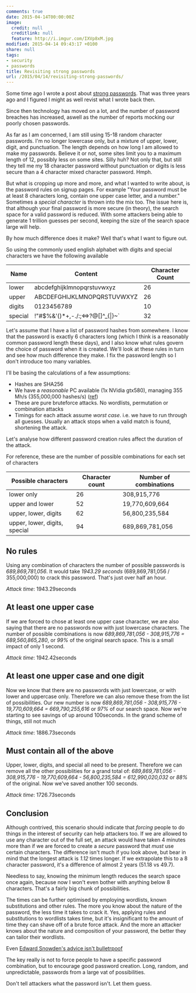```yaml
---
comments: true
date: 2015-04-14T00:00:00Z
image:
  credit: null
  creditlink: null
  feature: http://i.imgur.com/IXVp8xM.jpg
modified: 2015-04-14 09:43:17 +0100
share: null
tags:
- security
- passwords
title: Revisiting strong passwords
url: /2015/04/14/revisiting-strong-passwords/
---
```


Some time ago I wrote a post about [strong passwords](http://unlogic.co.uk/2012/06/06/strong-passwords/).
That was three years ago and I figured I might as well revist what I wrote back then.

Since then technology has moved on a lot, and the number of password breaches has increased,
aswell as the number of reports mocking our poorly chosen passwords. 

As far as I am concerned, I am still using 15-18 random character passwords. I'm no longer
lowercase only, but a mixture of upper, lower, digit, and punctuation. The length depends
on how long I am allowed to make my passwords. Believe it or not, some sites limit you to
a maximum length of 12, possibly less on some sites. Silly huh? Not only that, but still they
tell me my 18 character password without punctuation or digits is less secure than a
4 character mixed character password. Hmph.

But what is cropping up more and more, and what I wanted to write about, is the password
rules on signup pages. For example "Your password must be at least 8
characters long, contain one upper case letter, and a number." Sometimes a *special
character* is thrown into the mix too. The issue here is, that although your final 
password is more secure (in theory), the search space for a valid password is reduced.
With some attackers being able to generate 1 trillion guesses per second, keeping the 
size of the search space large will help.

By how much difference does it make? Well that's what I want to figure out. 

So using the commonly used english alphabet with digits and
special characters we have the following available

Name | Content | Character Count
-----|---------|-----------------
lower | abcdefghijklmnopqrstuvwxyz | 26
upper | ABCDEFGHIJKLMNOPQRSTUVWXYZ | 26
digits | 0123456789 | 10
special | !"#$%&'()*+,-./:;<=>?@[\]^_{\|}~` | 32

Let's assume that I have a list of password hashes from somewhere. I know
that the password is exactly 6 characters long (which I think is 
a reasonably common password length these days), and I also know what rules
govern the choice of password when it is created. We'll look at these rules in
turn and see how much difference they make. I fix the password length so I don't
introduce too many variables.

I'll be basing the calculations of a few assumptions:

* Hashes are SHA256
* We have a *reasonable* PC available (1x NVidia gtx580), managing 355 Mh/s (355,000,000 hashes/s) ([ref](https://hashcat.net/oclhashcat/#performance))
* These are pure bruteforce attacks. No wordlists, permutation or combination attacks
* Timings for each attack assume *worst case*. i.e. we have to run through all guesses.
  Usually an attack stops when a valid match is found, shortening the attack.

Let's analyse how different password creation rules affect the duration of the attack.

For reference, these are the number of possible combinations for each set of
characters

Possible characters | Character count | Number of combinations
--------------------|-----------------|-----------------------
lower only | 26 | 308,915,776
upper and lower | 52 | 19,770,609,664
upper, lower, digits | 62 | 56,800,235,584
upper, lower, digits, special | 94 | 689,869,781,056

## No rules ##

Using any combination of characters the number of possible passwords is *689,869,781,056*. 
It would take *1943.29 seconds* (689,869,781,056 / 355,000,000) to crack this password. 
That's just over half an hour.

_Attack time_: 1943.29seconds

## At least one upper case ##

If we are forced to chose at least one upper case character, we are also saying that
there are no passwords now with just lowercase characters. The number of possible
combinations is now *689,869,781,056 - 308,915,776 = 689,560,865,280*, or *99%* of
the original search space. This is a small impact of only 1 second.

_Attack time_: 1942.42seconds

## At least one upper case and one digit ##

Now we know that there are no passwords with just lowercase, or with lower and uppercase only.
Therefore we can also remove these from the list of possibilities. Our new number is now
*689,869,781,056 - 308,915,776 - 19,770,609,664 = 669,790,255,616* or *97%* of our search space.
Now we're starting to see savings of up around 100seconds. In the grand scheme of things, 
still not much

_Attack time_: 1886.73seconds

## Must contain all of the above ##

Upper, lower, digits, and special all need to be present. Therefore we can remove all the 
other possiblities for a grand total of: 
*689,869,781,056 - 308,915,776 - 19,770,609,664 - 56,800,235,584 = 612,990,020,032* or
*88%* of the original. Now we've saved another 100 seconds.

_Attack time_: 1726.73seconds

## Conclusion ##

Although contrived, this scenario should indicate that *forcing* people to do
things in the interest of security can help attackers too. If we are allowed
to use any character out of the full set, an attack would have taken 4 minutes more than
if we are forced to create a *secure* password that *must* use certain characters.
The difference isn't much if you look above, but bear in mind that the longest attack
is *1.12* times longer. If we extrapolate this to a 8 character password, 
it's a difference of almost 2 years (51.18 vs 49.7).

Needless to say, knowing the minimum length reduces the search space once again, 
because now I won't even bother with anything below 8 characters. That's a fairly big
chunk of possibilities.

The times can be further optimised by employing wordlists, known substitutions and other
rules. The more you know about the nature of the password, the less time it takes
to crack it. Yes, applying rules and substitutions to wordlists takes time, but it's
insignificant to the amount of time they can shave off of a brute force attack. And
the more an attacker knows about the nature and composition of your password, the
better they can tailor their wordlists.

Even [Edward Snowden's advice isn't bulletrpoof](http://www.wired.com/2015/04/snowden-sexy-margaret-thatcher-password-isnt-so-sexy/)

The key really is not to force people to have a specific password combination, but
to encourage good password creation. Long, random, and unpredictable, passwords
from a large vat of possibilities.

Don't tell attackers what the password isn't. Let them guess.
